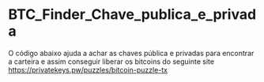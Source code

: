 # BTC_Finder_Chave_publica_e_privada
O código abaixo ajuda a achar as chaves pública e privadas para encontrar a carteira e assim conseguir liberar os bitcoins do seguinte site https://privatekeys.pw/puzzles/bitcoin-puzzle-tx
